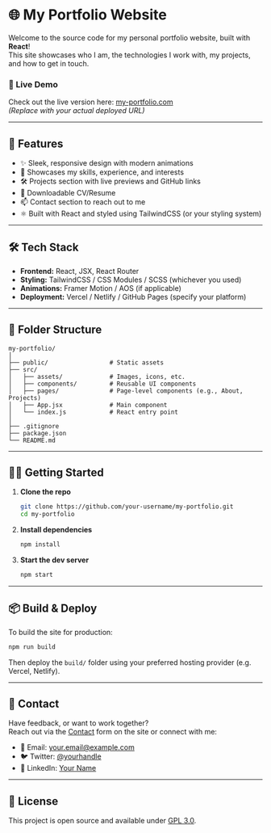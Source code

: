 # 🌐 My Portfolio Website

Welcome to the source code for my personal portfolio website, built with **React**!  
This site showcases who I am, the technologies I work with, my projects, and how to get in touch.

### 🚀 Live Demo
Check out the live version here: [my-portfolio.com](https://my-portfolio.com)  
_(Replace with your actual deployed URL)_

---

## 📌 Features

- ✨ Sleek, responsive design with modern animations  
- 🧠 Showcases my skills, experience, and interests  
- 🛠 Projects section with live previews and GitHub links  
- 📄 Downloadable CV/Resume  
- 📫 Contact section to reach out to me  
- ⚛️ Built with React and styled using TailwindCSS (or your styling system)  

---

## 🛠 Tech Stack

- **Frontend:** React, JSX, React Router  
- **Styling:** TailwindCSS / CSS Modules / SCSS (whichever you used)  
- **Animations:** Framer Motion / AOS (if applicable)  
- **Deployment:** Vercel / Netlify / GitHub Pages (specify your platform)  

---

## 📁 Folder Structure

```
my-portfolio/
│
├── public/                 # Static assets
├── src/
│   ├── assets/             # Images, icons, etc.
│   ├── components/         # Reusable UI components
│   ├── pages/              # Page-level components (e.g., About, Projects)
│   ├── App.jsx             # Main component
│   └── index.js            # React entry point
│
├── .gitignore
├── package.json
└── README.md
```

---

## 🧑‍💻 Getting Started

1. **Clone the repo**
   ```bash
   git clone https://github.com/your-username/my-portfolio.git
   cd my-portfolio
   ```

2. **Install dependencies**
   ```bash
   npm install
   ```

3. **Start the dev server**
   ```bash
   npm start
   ```

---

## 📦 Build & Deploy

To build the site for production:

```bash
npm run build
```

Then deploy the `build/` folder using your preferred hosting provider (e.g. Vercel, Netlify).

---

## 📇 Contact

Have feedback, or want to work together?  
Reach out via the [Contact](https://my-portfolio.com#contact) form on the site or connect with me:

- 📧 Email: your.email@example.com  
- 🐦 Twitter: [@yourhandle](https://twitter.com/yourhandle)  
- 💼 LinkedIn: [Your Name](https://linkedin.com/in/yourname)  

---

## 📄 License

This project is open source and available under [GPL 3.0](LICENSE).
